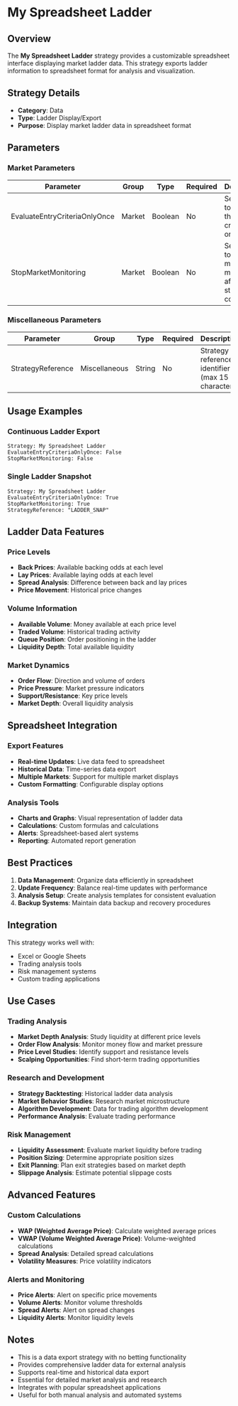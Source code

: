 # My Spreadsheet Ladder

## Overview
The **My Spreadsheet Ladder** strategy provides a customizable spreadsheet interface displaying market ladder data. This strategy exports ladder information to spreadsheet format for analysis and visualization.

## Strategy Details
- **Category**: Data
- **Type**: Ladder Display/Export
- **Purpose**: Display market ladder data in spreadsheet format

## Parameters

### Market Parameters
| Parameter | Group | Type | Required | Description |
|-----------|--------|------|----------|-------------|
| EvaluateEntryCriteriaOnlyOnce | Market | Boolean | No | Set to True to evaluate the entry criteria only once |
| StopMarketMonitoring | Market | Boolean | No | Set to True to stop market monitoring after strategy completion |

### Miscellaneous Parameters
| Parameter | Group | Type | Required | Description |
|-----------|--------|------|----------|-------------|
| StrategyReference | Miscellaneous | String | No | Strategy reference identifier (max 15 characters) |

## Usage Examples

### Continuous Ladder Export
```
Strategy: My Spreadsheet Ladder
EvaluateEntryCriteriaOnlyOnce: False
StopMarketMonitoring: False
```

### Single Ladder Snapshot
```
Strategy: My Spreadsheet Ladder
EvaluateEntryCriteriaOnlyOnce: True
StopMarketMonitoring: True
StrategyReference: "LADDER_SNAP"
```

## Ladder Data Features

### Price Levels
- **Back Prices**: Available backing odds at each level
- **Lay Prices**: Available laying odds at each level
- **Spread Analysis**: Difference between back and lay prices
- **Price Movement**: Historical price changes

### Volume Information
- **Available Volume**: Money available at each price level
- **Traded Volume**: Historical trading activity
- **Queue Position**: Order positioning in the ladder
- **Liquidity Depth**: Total available liquidity

### Market Dynamics
- **Order Flow**: Direction and volume of orders
- **Price Pressure**: Market pressure indicators
- **Support/Resistance**: Key price levels
- **Market Depth**: Overall liquidity analysis

## Spreadsheet Integration

### Export Features
- **Real-time Updates**: Live data feed to spreadsheet
- **Historical Data**: Time-series data export
- **Multiple Markets**: Support for multiple market displays
- **Custom Formatting**: Configurable display options

### Analysis Tools
- **Charts and Graphs**: Visual representation of ladder data
- **Calculations**: Custom formulas and calculations
- **Alerts**: Spreadsheet-based alert systems
- **Reporting**: Automated report generation

## Best Practices

1. **Data Management**: Organize data efficiently in spreadsheet
2. **Update Frequency**: Balance real-time updates with performance
3. **Analysis Setup**: Create analysis templates for consistent evaluation
4. **Backup Systems**: Maintain data backup and recovery procedures

## Integration

This strategy works well with:
- Excel or Google Sheets
- Trading analysis tools
- Risk management systems
- Custom trading applications

## Use Cases

### Trading Analysis
- **Market Depth Analysis**: Study liquidity at different price levels
- **Order Flow Analysis**: Monitor money flow and market pressure
- **Price Level Studies**: Identify support and resistance levels
- **Scalping Opportunities**: Find short-term trading opportunities

### Research and Development
- **Strategy Backtesting**: Historical ladder data analysis
- **Market Behavior Studies**: Research market microstructure
- **Algorithm Development**: Data for trading algorithm development
- **Performance Analysis**: Evaluate trading performance

### Risk Management
- **Liquidity Assessment**: Evaluate market liquidity before trading
- **Position Sizing**: Determine appropriate position sizes
- **Exit Planning**: Plan exit strategies based on market depth
- **Slippage Analysis**: Estimate potential slippage costs

## Advanced Features

### Custom Calculations
- **WAP (Weighted Average Price)**: Calculate weighted average prices
- **VWAP (Volume Weighted Average Price)**: Volume-weighted calculations
- **Spread Analysis**: Detailed spread calculations
- **Volatility Measures**: Price volatility indicators

### Alerts and Monitoring
- **Price Alerts**: Alert on specific price movements
- **Volume Alerts**: Monitor volume thresholds
- **Spread Alerts**: Alert on spread changes
- **Liquidity Alerts**: Monitor liquidity levels

## Notes

- This is a data export strategy with no betting functionality
- Provides comprehensive ladder data for external analysis
- Supports real-time and historical data export
- Essential for detailed market analysis and research
- Integrates with popular spreadsheet applications
- Useful for both manual analysis and automated systems
